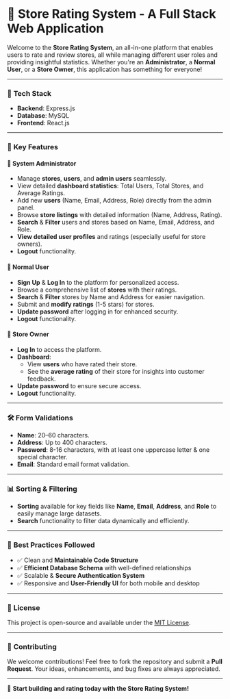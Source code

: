 # 🏪 **Store Rating System** - A Full Stack Web Application

Welcome to the **Store Rating System**, an all-in-one platform that enables users to rate and review stores, all while managing different user roles and providing insightful statistics. Whether you're an **Administrator**, a **Normal User**, or a **Store Owner**, this application has something for everyone!

---

### 🚀 **Tech Stack**

- **Backend**: Express.js
- **Database**: MySQL
- **Frontend**: React.js

---

### 📌 **Key Features**

#### 🔹 **System Administrator**
- Manage **stores**, **users**, and **admin users** seamlessly.
- View detailed **dashboard statistics**: Total Users, Total Stores, and Average Ratings.
- Add new **users** (Name, Email, Address, Role) directly from the admin panel.
- Browse **store listings** with detailed information (Name, Address, Rating).
- **Search** & **Filter** users and stores based on Name, Email, Address, and Role.
- **View detailed user profiles** and ratings (especially useful for store owners).
- **Logout** functionality.

#### 🔹 **Normal User**
- **Sign Up** & **Log In** to the platform for personalized access.
- Browse a comprehensive list of **stores** with their ratings.
- **Search** & **Filter** stores by Name and Address for easier navigation.
- Submit and **modify ratings** (1-5 stars) for stores.
- **Update password** after logging in for enhanced security.
- **Logout** functionality.

#### 🔹 **Store Owner**
- **Log In** to access the platform.
- **Dashboard**:
  - View **users** who have rated their store.
  - See the **average rating** of their store for insights into customer feedback.
- **Update password** to ensure secure access.
- **Logout** functionality.

---

### 🛠️ **Form Validations**
- **Name**: 20–60 characters.
- **Address**: Up to 400 characters.
- **Password**: 8-16 characters, with at least one uppercase letter & one special character.
- **Email**: Standard email format validation.

---

### 📊 **Sorting & Filtering**
- **Sorting** available for key fields like **Name**, **Email**, **Address**, and **Role** to easily manage large datasets.
- **Search** functionality to filter data dynamically and efficiently.

---

### 🎯 **Best Practices Followed**
- ✅ Clean and **Maintainable Code Structure**
- ✅ **Efficient Database Schema** with well-defined relationships
- ✅ Scalable & **Secure Authentication System**
- ✅ Responsive and **User-Friendly UI** for both mobile and desktop

---

### 📜 **License**
This project is open-source and available under the [MIT License](https://opensource.org/licenses/MIT).

---

### 🤝 **Contributing**
We welcome contributions! Feel free to fork the repository and submit a **Pull Request**. Your ideas, enhancements, and bug fixes are always appreciated.

---

🔗 **Start building and rating today with the Store Rating System!**